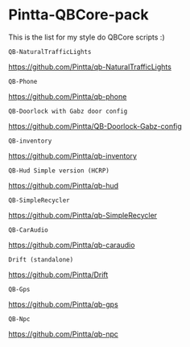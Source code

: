 # Pintta-QBCore-pack
This is the list for my style do QBCore scripts :)

```
QB-NaturalTrafficLights
```
https://github.com/Pintta/qb-NaturalTrafficLights
```
QB-Phone
```
https://github.com/Pintta/qb-phone
```
QB-Doorlock with Gabz door config
```
https://github.com/Pintta/QB-Doorlock-Gabz-config
```
QB-inventory
```
https://github.com/Pintta/qb-inventory
```
QB-Hud Simple version (HCRP)
```
https://github.com/Pintta/qb-hud
```
QB-SimpleRecycler
```
https://github.com/Pintta/qb-SimpleRecycler
```
QB-CarAudio
```
https://github.com/Pintta/qb-caraudio
```
Drift (standalone)
```
https://github.com/Pintta/Drift
```
QB-Gps
```
https://github.com/Pintta/qb-gps
```
QB-Npc
```
https://github.com/Pintta/qb-npc
